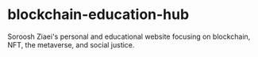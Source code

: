 # blockchain-education-hub
Soroosh Ziaei's personal and educational website focusing on blockchain, NFT, the metaverse, and social justice.
